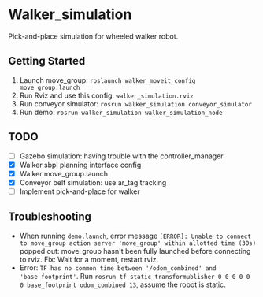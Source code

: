 # Walker_simulation

Pick-and-place simulation for wheeled walker robot.

## Getting Started

1. Launch move_group: ```roslaunch walker_moveit_config move_group.launch```
2. Run Rviz and use this config: ```walker_simulation.rviz```
3. Run conveyor simulator: ```rosrun walker_simulation conveyor_simulator```
4. Run demo: ```rosrun walker_simulation walker_simulation_node```

## TODO 

- [ ] Gazebo simulation: having trouble with the controller_manager
- [x] Walker sbpl planning interface config
- [x] Walker move_group.launch
- [x] Conveyor belt simulation: use ar_tag tracking
- [ ] Implement pick-and-place for walker

## Troubleshooting

- When running ```demo.launch```, error message ```[ERROR]: Unable to connect to move_group action server 'move_group' within allotted time (30s)``` popped out: move_group hasn't been fully launched before connecting to rviz. Fix: Wait for a moment, restart rviz. 
- Error: ```TF has no common time between '/odom_combined' and 'base_footprint'```. Run ```rosrun tf static_transformublisher 0 0 0 0 0 0 base_footprint odom_combined 13```, assume the robot is static.